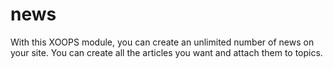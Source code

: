 news
====

With this XOOPS module, you can create an unlimited number of news on your site. You can create all the articles you want and attach them to topics.
